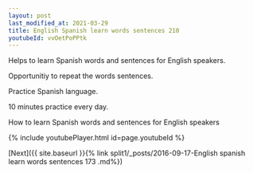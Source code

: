 ```yaml
---
layout: post
last_modified_at: 2021-03-29
title: English Spanish learn words sentences 210 
youtubeId: vvOetPoPPtk
---
```

 
 
Helps to learn Spanish words and sentences for English speakers.

Opportunitiy to repeat the words sentences. 

Practice Spanish language. 
 
10 minutes practice every day. 
 
How to learn Spanish words and sentences for English speakers 
 
{% include youtubePlayer.html id=page.youtubeId %}
 
 
[Next]({{ site.baseurl }}{% link  split1/_posts/2016-09-17-English spanish learn words sentences 173 .md%})
 
